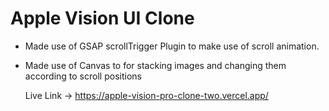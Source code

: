 # Apple Vision UI Clone

* Made use of GSAP scrollTrigger Plugin to make use of scroll animation.
* Made use of Canvas to for stacking images and changing them according to scroll positions

  Live Link -> https://apple-vision-pro-clone-two.vercel.app/
